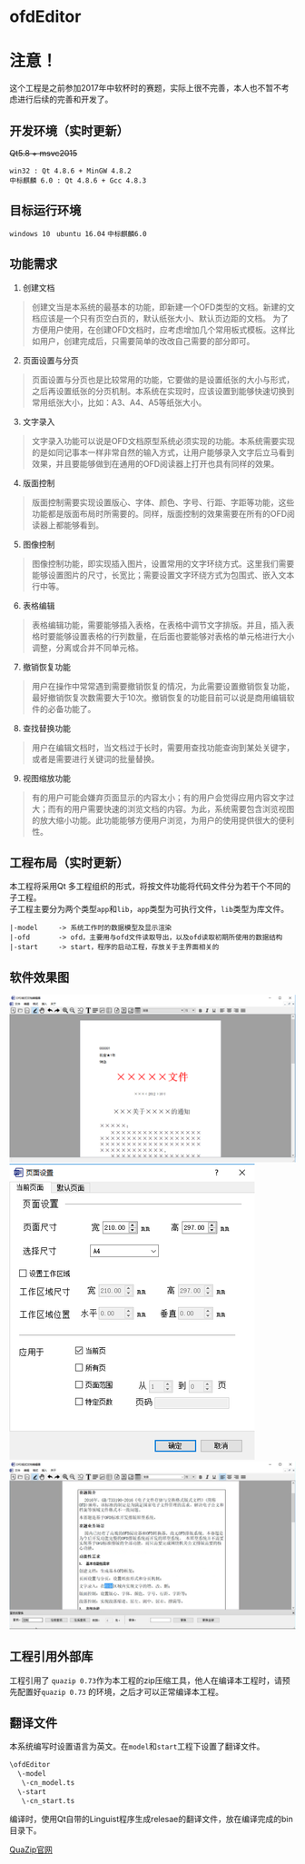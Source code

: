 # ofdEditor
# 注意！
这个工程是之前参加2017年中软杯时的赛题，实际上很不完善，本人也不暂不考虑进行后续的完善和开发了。

## 开发环境（实时更新）
 ~~Qt5.8 + msvc2015~~
```
win32 : Qt 4.8.6 + MinGW 4.8.2
中标麒麟 6.0 : Qt 4.8.6 + Gcc 4.8.3
```

## 目标运行环境
`windows 10 ` `ubuntu 16.04` `中标麒麟6.0`

## 功能需求

1. 创建文档
>创建文当是本系统的最基本的功能，即新建一个OFD类型的文档。新建的文档应该是一个只有页空白页的，默认纸张大小、默认页边距的文档。
为了方便用户使用，在创建OFD文档时，应考虑增加几个常用板式模板。这样比如用户，创建完成后，只需要简单的改改自己需要的部分即可。

2. 页面设置与分页
>页面设置与分页也是比较常用的功能，它要做的是设置纸张的大小与形式，之后再设置纸张的分页机制。本系统在实现时，应该设置到能够快速切换到常用纸张大小，比如：A3、A4、A5等纸张大小。

3. 文字录入
>文字录入功能可以说是OFD文档原型系统必须实现的功能。本系统需要实现的是如同记事本一样非常自然的输入方式，让用户能够录入文字后立马看到效果，并且要能够做到在通用的OFD阅读器上打开也具有同样的效果。

4. 版面控制
>版面控制需要实现设置版心、字体、颜色、字号、行距、字距等功能，这些功能都是版面布局时所需要的。同样，版面控制的效果需要在所有的OFD阅读器上都能够看到。

5.	图像控制
>图像控制功能，即实现插入图片，设置常用的文字环绕方式。这里我们需要能够设置图片的尺寸，长宽比；需要设置文字环绕方式为包围式、嵌入文本行中等。

6.	表格编辑
>表格编辑功能，需要能够插入表格，在表格中调节文字排版。并且，插入表格时要能够设置表格的行列数量，在后面也要能够对表格的单元格进行大小调整，分离或合并不同单元格。

7.	撤销恢复功能
>用户在操作中常常遇到需要撤销恢复的情况，为此需要设置撤销恢复功能，最好撤销恢复次数需要大于10次。撤销恢复的功能目前可以说是商用编辑软件的必备功能了。

8.	查找替换功能
>用户在编辑文档时，当文档过于长时，需要用查找功能查询到某处关键字，或者是需要进行关键词的批量替换。

9.	视图缩放功能
>有的用户可能会嫌弃页面显示的内容太小；有的用户会觉得应用内容文字过大；而有的用户需要快速的浏览文档的内容。为此，系统需要包含浏览视图的放大缩小功能。此功能能够方便用户浏览，为用户的使用提供很大的便利性。


## 工程布局（实时更新）
本工程将采用Qt 多工程组织的形式，将按文件功能将代码文件分为若干个不同的子工程。<br>
子工程主要分为两个类型`app`和`lib`，`app`类型为可执行文件，`lib`类型为库文件。

```
|-model     -> 系统工作时的数据模型及显示渲染
|-ofd       -> ofd，主要用与ofd文件读取导出，以及ofd读取初期所使用的数据结构
|-start     -> start，程序的启动工程，存放关于主界面相关的

```

## 软件效果图
![浏览样例](doc/imgs/image40.png)
![页面设置](doc/imgs/image41.png)
![查找替换](doc/imgs/image51.png)

## 工程引用外部库
工程引用了 `quazip 0.73`作为本工程的zip压缩工具，他人在编译本工程时，请预先配置好`quazip 0.73` 的环境，之后才可以正常编译本工程。

## 翻译文件
本系统编写时设置语言为英文。在`model`和`start`工程下设置了翻译文件。
```
\ofdEditor
  \-model
   \-cn_model.ts
  \-start
   \-cn_start.ts
```
编译时，使用Qt自带的Linguist程序生成relesae的翻译文件，放在编译完成的bin目录下。

[QuaZip官网](http://quazip.sourceforge.net/)
